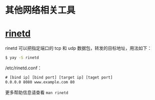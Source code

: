 # 其他网络相关工具

# [rinetd](https://github.com/samhocevar/rinetd)

rinetd 可以把指定端口的 tcp 和 udp 数据包，转发的目标地址，用法如下：

```bash
$ yay -S rinetd
```

/etc/rinetd.conf：

```txt
# [bind ip] [bind port] [target ip] [taget port]
0.0.0.0 8080 www.example.com 80
```

更多帮助信息请查看 `man rinetd`